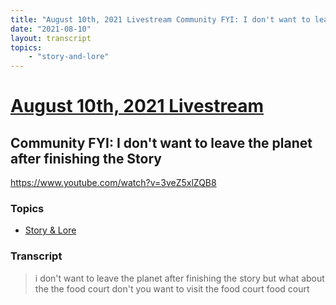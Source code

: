 ```yaml
---
title: "August 10th, 2021 Livestream Community FYI: I don't want to leave the planet after finishing the Story"
date: "2021-08-10"
layout: transcript
topics:
    - "story-and-lore"
---
```

# [August 10th, 2021 Livestream](../2021-08-10.md)
## Community FYI: I don't want to leave the planet after finishing the Story
https://www.youtube.com/watch?v=3veZ5xlZQB8

### Topics
* [Story & Lore](../topics/story-and-lore.md)

### Transcript

> i don't want to leave the planet after finishing the story but what about the the food court don't you want to visit the food court food court
